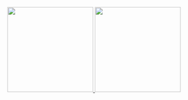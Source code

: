 <!-- Dark -->
<div align="center">
  <a href="https://github.com/webdevnerdstuff">
    <picture>
      <source
        height="200"
        srcset="https://github-readme-stats.vercel.app/api?username=webdevnerdstuff&show_icons=true&bg_color=000&title_color=00D205&icon_color=2492FF&text_color=EEE"
        media="(prefers-color-scheme: dark)"
      />
      <source
        height="200"
        srcset="https://github-readme-stats.vercel.app/api?username=webdevnerdstuff&show_icons=true&bg_color=FFF&title_color=2BB71D&icon_color=2492FF&text_color=000"
        media="(prefers-color-scheme: light), (prefers-color-scheme: no-preference)"
      />
      <img src="https://github-readme-stats.vercel.app/api?username=anuraghazra&show_icons=true" />
    </picture>
  </a>

  <!-- Light -->
  <a href="https://github.com/webdevnerdstuff">
    <picture>
      <source
        height="200"
        srcset="https://github-readme-stats.vercel.app/api/top-langs/?username=webdevnerdstuff&show_icons=true&bg_color=000&title_color=00D205&icon_color=2492FF&text_color=EEE&layout=donut"
        media="(prefers-color-scheme: dark)"
      />
      <source
        height="200"
        srcset="https://github-readme-stats.vercel.app/api/top-langs/?username=webdevnerdstuff&show_icons=true&bg_color=FFF&title_color=2BB71D&icon_color=2492FF&text_color=000&layout=donut"
        media="(prefers-color-scheme: light), (prefers-color-scheme: no-preference)"
      />
      <img src="https://github-readme-stats.vercel.app/api?username=anuraghazra&show_icons=true" />
    </picture>
  </a>
</div>
